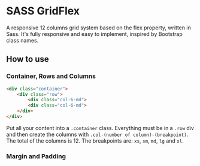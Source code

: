 # SASS GridFlex

A responsive 12 columns grid system based on the flex property, written in Sass. It's fully responsive and easy to implement, inspired by Bootstrap class names.

## How to use

### Container, Rows and Columns

```html
<div class="container">
    <div class="row">
        <div class="col-6-md">
        <div class="col-6-md">
    </div>
</div>
```

Put all your content into a `.container` class. Everything must be in a `.row` div and then create the columns with `.col-(number of column)-(breakpoint)`. The total of the columns is 12. The breakpoints are: `xs`, `sm`, `md`, `lg` and `xl`.

### Margin and Padding